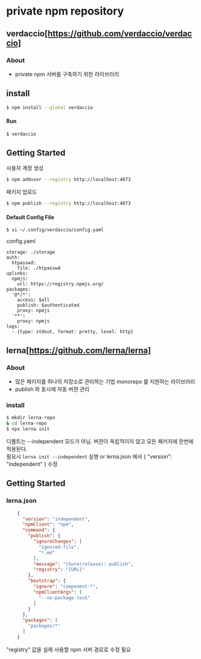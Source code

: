 # private npm repository

## verdaccio[https://github.com/verdaccio/verdaccio]
### About
* private npm 서버를 구축하기 위한 라이브러리

## install
```sh
$ npm install --global verdaccio 
```

#### Run
```sh
$ verdaccio 
```

## Getting Started
사용자 계정 생성
```sh
$ npm adduser --registry http://localhost:4873
```
패키지 업로드
```sh
$ npm publish --registry http://localhost:4873
```

#### Default Config File
```
$ vi ~/.config/verdaccio/config.yaml
```
config.yaml
```
storage: ./storage
auth:
  htpasswd:
    file: ./htpasswd
uplinks:
  npmjs:
    url: https://registry.npmjs.org/
packages:
  '@*/*':
    access: $all
    publish: $authenticated
    proxy: npmjs
  '**':
    proxy: npmjs
logs:
  - {type: stdout, format: pretty, level: http}
```


## lerna[https://github.com/lerna/lerna]
### About
* 많은 패키지를 하나의 저장소로 관리하는 기법 monorepo 를 지원하는 라이브러리
* publish 와 동시에 자동 버젼 관리 

### install
```sh
$ mkdir lerna-repo 
& cd lerna-repo
$ npx lerna init
```

디폴트는 --independent 모드가 아님.
버젼이 독립적이지 않고 모든 패키지에 한번에 적용된다.  
필요시 `lerna init --independent` 실행 or lerna.json 에서 { "version": "independent" } 수정

## Getting Started

### lerna.json
```json
    {
      "version": "independent",
      "npmClient": "npm",
      "command": {
        "publish": {
          "ignoreChanges": [
            "ignored-file",
            "*.md"
          ],
          "message": "chore(release): publish",
          "registry": "{URL}"
        },
        "bootstrap": {
          "ignore": "component-*",
          "npmClientArgs": [
            "--no-package-lock"
          ]
        }
      },
      "packages": [
        "packages/*"
      ]
    }
```

"registry" 값을 실제 사용할 npm 서버 경로로 수정 필요
